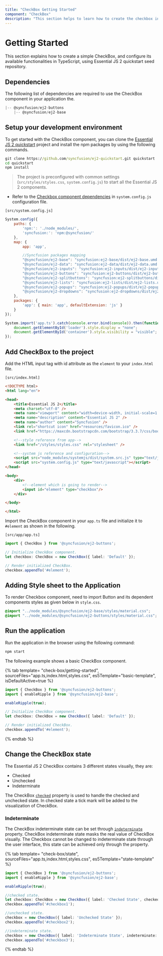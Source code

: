 ```yaml
---
title: "CheckBox Getting Started"
component: "CheckBox"
description: "This section helps to learn how to create the checkbox in HML5 JavaScript  application with its basic features in step-by-step procedure."
---
```


# Getting Started

This section explains how to create a simple CheckBox, and configure its available functionalities in TypeScript, using Essential JS 2 quickstart seed repository.

## Dependencies

The following list of dependencies are required to use the CheckBox component in your application the.

```js
|-- @syncfusion/ej2-buttons
    |-- @syncfusion/ej2-base
```

## Setup your development environment

To get started with the CheckBox component, you can clone the
[Essential JS 2 quickstart](https://github.com/syncfusion/ej2-quickstart) project and install the npm packages by
using the following commands.

```cmd
git clone https://github.com/syncfusion/ej2-quickstart.git quickstart
cd quickstart
npm install
```

> The project is preconfigured with common settings (`src/styles/styles.css`, `system.config.js`)
to start all the Essential JS 2 components.

* Refer to the [Checkbox component dependencies](./getting-started#dependencies) in `system.config.js` configuration file.

`[src/system.config.js]`

```js
System.config({
    paths: {
        'npm:': './node_modules/',
        'syncfusion:': 'npm:@syncfusion/'
    },
    map: {
        app: 'app',

        //Syncfusion packages mapping
        "@syncfusion/ej2-base": "syncfusion:ej2-base/dist/ej2-base.umd.min.js",
        "@syncfusion/ej2-data": "syncfusion:ej2-data/dist/ej2-data.umd.min.js",
        "@syncfusion/ej2-inputs": "syncfusion:ej2-inputs/dist/ej2-inputs.umd.min.js",
        "@syncfusion/ej2-buttons": "syncfusion:ej2-buttons/dist/ej2-buttons.umd.min.js",
        "@syncfusion/ej2-splitbuttons": "syncfusion:ej2-splitbuttons/dist/ej2-splitbuttons.umd.min.js",
        "@syncfusion/ej2-lists": "syncfusion:ej2-lists/dist/ej2-lists.umd.min.js",
        "@syncfusion/ej2-popups": "syncfusion:ej2-popups/dist/ej2-popups.umd.min.js",
        "@syncfusion/ej2-dropdowns": "syncfusion:ej2-dropdowns/dist/ej2-dropdowns.umd.min.js",
    },
    packages: {
        'app': { main: 'app', defaultExtension: 'js' }
    }
});

System.import('app.ts').catch(console.error.bind(console)).then(function () {
    document.getElementById('loader').style.display = "none";
    document.getElementById('container').style.visibility = "visible";
});
```

## Add CheckBox to the project

Add the HTML input tag with id attribute as the `element` to your `index.html` file.

`[src/index.html]`

```html
<!DOCTYPE html>
<html lang="en">

<head>
    <title>Essential JS 2</title>
    <meta charset="utf-8" />
    <meta name="viewport" content="width=device-width, initial-scale=1.0, user-scalable=no" />
    <meta name="description" content="Essential JS 2" />
    <meta name="author" content="Syncfusion" />
    <link rel="shortcut icon" href="resources/favicon.ico" />
    <link href="https://maxcdn.bootstrapcdn.com/bootstrap/3.3.7/css/bootstrap.min.css" rel="stylesheet" />

    <!--style reference from app-->
    <link href="/styles/styles.css" rel="stylesheet" />

    <!--system js reference and configuration-->
    <script src="node_modules/systemjs/dist/system.src.js" type="text/javascript"></script>
    <script src="system.config.js" type="text/javascript"></script>
</head>

<body>
    <div>
        <!--element which is going to render-->
        <input id="element" type="checkbox"/>
    </div>

</body>

</html>
```

Import the CheckBox component in your `app.ts` file and initialize it to `#element` as shown in the following.

`[src/app/app.ts]`

```typescript
import { CheckBox } from '@syncfusion/ej2-buttons';

// Initialize CheckBox component.
let checkbox: CheckBox = new CheckBox({ label: 'Default' });

// Render initialized CheckBox.
checkbox.appendTo('#element');
```

## Adding Style sheet to the Application

To render Checkbox component, need to import Button and its dependent components styles as given below in `style.css`.

```css
@import "../node_modules/@syncfusion/ej2-base/styles/material.css";
@import "../node_modules/@syncfusion/ej2-buttons/styles/material.css";
```

## Run the application

Run the application in the browser using the following command:

```cmd
npm start
```

The following example shows a basic CheckBox component.

{% tab template= "check-box/getting-started", sourceFiles="app.ts,index.html,styles.css",
es5Template="basic-template", isDefaultActive=true %}

```typescript
import { CheckBox } from '@syncfusion/ej2-buttons';
import { enableRipple } from '@syncfusion/ej2-base';

enableRipple(true);

// Initialize CheckBox component.
let checkbox: CheckBox = new CheckBox({ label: 'Default' });

// Render initialized CheckBox.
checkbox.appendTo('#element');
```

{% endtab %}

## Change the CheckBox state

The Essential JS 2 CheckBox contains 3 different states visually, they are:
* Checked
* Unchecked
* Indeterminate

The CheckBox [`checked`](../api/check-box#checked) property is used to handle the checked and unchecked state.
In checked state a tick mark will be added to the visualization of CheckBox.

### Indeterminate

The CheckBox indeterminate state can be set through [`indeterminate`](../api/check-box#indeterminate) property.
CheckBox indeterminate state masks the real value of CheckBox visually. The Checkbox cannot be changed to indeterminate state through the user interface,
this state can be achieved only through the property.

{% tab template= "check-box/state", sourceFiles="app.ts,index.html,styles.css",
es5Template="state-template" %}

```typescript
import { CheckBox } from '@syncfusion/ej2-buttons';
import { enableRipple } from '@syncfusion/ej2-base';

enableRipple(true);

//checked state.
let checkbox: CheckBox = new CheckBox({ label: 'Checked State', checked: true });
checkbox.appendTo('#checkbox1');

//unchecked state.
checkbox = new CheckBox({ label: 'Unchecked State' });
checkbox.appendTo('#checkbox2');

//indeterminate state.
checkbox = new CheckBox({ label: 'Indeterminate State', indeterminate: true });
checkbox.appendTo('#checkbox3');

```

{% endtab %}
